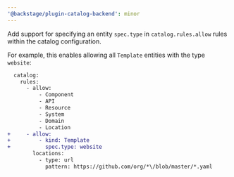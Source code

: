 ```yaml
---
'@backstage/plugin-catalog-backend': minor
---
```


Add support for specifying an entity `spec.type` in `catalog.rules.allow` rules within the catalog configuration.

For example, this enables allowing all `Template` entities with the type `website`:

```diff
  catalog:
    rules:
      - allow:
          - Component
          - API
          - Resource
          - System
          - Domain
          - Location
+     - allow:
+         - kind: Template
+           spec.type: website
        locations:
          - type: url
            pattern: https://github.com/org/*\/blob/master/*.yaml
```
